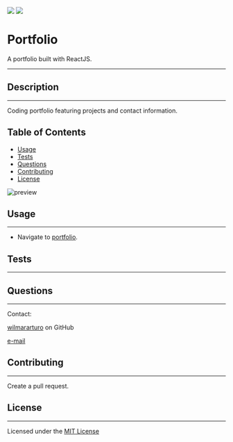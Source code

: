 ![](https://img.shields.io/badge/license-MIT%20License-blue)
![](https://travis-ci.com/wilmararturo/portfolio.svg?branch=master)

# Portfolio

A portfolio built with ReactJS.

---

## Description

---

Coding portfolio featuring projects and contact information.

## Table of Contents

- [Usage](#usage)
- [Tests](#tests)
- [Questions](#questions)
- [Contributing](#contributing)
- [License](#license)

![preview]()

## Usage

---

- Navigate to [portfolio](https://wilmararturo.github.io/portfolio/).

## Tests

---

## Questions

---

Contact:

[wilmararturo](https://github.com/wilmararturo) on GitHub

[e-mail](mailto:wilmars@gmail.com)

## Contributing

---

Create a pull request.

## License

---

Licensed under the [MIT License](https://api.github.com/licenses/mit)
